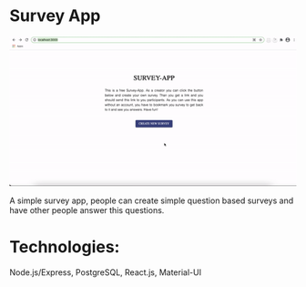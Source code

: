 # Survey App 
![survey-app](client/public/surveyApp.gif)

A simple survey app, people can create simple question based surveys and have other people answer this questions.

# Technologies: 
Node.js/Express, PostgreSQL, React.js, Material-UI


